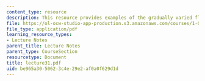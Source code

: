 ```yaml
---
content_type: resource
description: This resource provides examples of the gradually varied flow profiles.
file: https://ol-ocw-studio-app-production.s3.amazonaws.com/courses/1-060-engineering-mechanics-ii-spring-2006/be965a3050623c4e29e2af0a0f629d1d_lecture31.pdf
file_type: application/pdf
learning_resource_types:
- Lecture Notes
parent_title: Lecture Notes
parent_type: CourseSection
resourcetype: Document
title: lecture31.pdf
uid: be965a30-5062-3c4e-29e2-af0a0f629d1d
---
```

